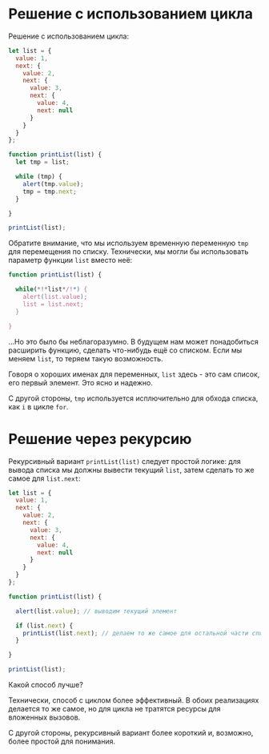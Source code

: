 # Решение с использованием цикла

Решение с использованием цикла:

```js run
let list = {
  value: 1,
  next: {
    value: 2,
    next: {
      value: 3,
      next: {
        value: 4,
        next: null
      }
    }
  }
};

function printList(list) {
  let tmp = list;

  while (tmp) {
    alert(tmp.value);
    tmp = tmp.next;
  }

}

printList(list);
```

Обратите внимание, что мы используем временную переменную `tmp` для перемещения по списку. Технически, мы могли бы использовать параметр функции `list` вместо неё:

```js
function printList(list) {

  while(*!*list*/!*) {
    alert(list.value);
    list = list.next;
  }

}
```

...Но это было бы неблагоразумно. В будущем нам может понадобиться расширить функцию, сделать что-нибудь ещё со списком. Если мы меняем `list`, то теряем такую возможность.

Говоря о хороших именах для переменных, `list` здесь - это сам список, его первый элемент. Это ясно и надежно.

С другой стороны, `tmp` используется исплючительно для обхода списка, как `i` в цикле `for`.

# Решение через рекурсию

Рекурсивный вариант `printList(list)` следует простой логике: для вывода списка мы должны вывести текущий `list`, затем сделать то же самое для `list.next`:

```js run
let list = {
  value: 1,
  next: {
    value: 2,
    next: {
      value: 3,
      next: {
        value: 4,
        next: null
      }
    }
  }
};

function printList(list) {

  alert(list.value); // выводим текущий элемент

  if (list.next) {
    printList(list.next); // делаем то же самое для остальной части списка
  }

}

printList(list);
```

Какой способ лучше?

Технически, способ с циклом более эффективный. В обоих реализациях делается то же самое, но для цикла не тратятся ресурсы для вложенных вызовов.

С другой стороны, рекурсивный вариант более короткий и, возможно, более простой для понимания.
